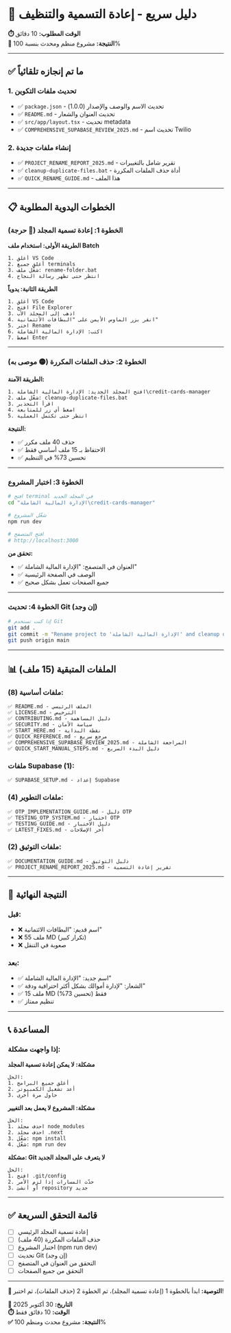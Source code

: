 # 🚀 دليل سريع - إعادة التسمية والتنظيف

**⏱️ الوقت المطلوب:** 10 دقائق  
**🎯 النتيجة:** مشروع منظم ومحدث بنسبة 100%

---

## ✅ ما تم إنجازه تلقائياً

### 1. تحديث ملفات التكوين
- ✅ `package.json` - تحديث الاسم والوصف والإصدار (1.0.0)
- ✅ `README.md` - تحديث العنوان والشعار
- ✅ `src/app/layout.tsx` - تحديث metadata
- ✅ `COMPREHENSIVE_SUPABASE_REVIEW_2025.md` - تحديث اسم Twilio

### 2. إنشاء ملفات جديدة
- ✅ `PROJECT_RENAME_REPORT_2025.md` - تقرير شامل بالتغييرات
- ✅ `cleanup-duplicate-files.bat` - أداة حذف الملفات المكررة
- ✅ `QUICK_RENAME_GUIDE.md` - هذا الملف

---

## 📋 الخطوات اليدوية المطلوبة

### الخطوة 1: إعادة تسمية المجلد (🔴 حرجة)

**الطريقة الأولى: استخدام ملف Batch**
```
1. أغلق VS Code
2. أغلق جميع terminals
3. شغّل ملف: rename-folder.bat
4. انتظر حتى تظهر رسالة النجاح
```

**الطريقة الثانية: يدوياً**
```
1. أغلق VS Code
2. افتح File Explorer
3. اذهب إلى المجلد الأب
4. انقر بزر الماوس الأيمن على "البطاقات الأئتمانية"
5. اختر Rename
6. اكتب: الإدارة المالية الشاملة
7. اضغط Enter
```

---

### الخطوة 2: حذف الملفات المكررة (🟡 موصى به)

**الطريقة الآمنة:**
```
1. افتح المجلد الجديد: الإدارة المالية الشاملة\credit-cards-manager
2. شغّل ملف: cleanup-duplicate-files.bat
3. اقرأ التحذير
4. اضغط أي زر للمتابعة
5. انتظر حتى تكتمل العملية
```

**النتيجة:**
- ✅ حذف 40 ملف مكرر
- ✅ الاحتفاظ بـ 15 ملف أساسي فقط
- ✅ تحسين 73% في التنظيم

---

### الخطوة 3: اختبار المشروع

```bash
# افتح terminal في المجلد الجديد
cd "الإدارة المالية الشاملة\credit-cards-manager"

# شغّل المشروع
npm run dev

# افتح المتصفح
# http://localhost:3000
```

**تحقق من:**
- ✅ العنوان في المتصفح: "الإدارة المالية الشاملة"
- ✅ الوصف في الصفحة الرئيسية
- ✅ جميع الصفحات تعمل بشكل صحيح

---

### الخطوة 4: تحديث Git (إن وجد)

```bash
# إذا كنت تستخدم Git
git add .
git commit -m "Rename project to 'الإدارة المالية الشاملة' and cleanup documentation"
git push origin main
```

---

## 📊 الملفات المتبقية (15 ملف)

### ملفات أساسية (8):
```
✅ README.md - الملف الرئيسي
✅ LICENSE.md - الترخيص
✅ CONTRIBUTING.md - دليل المساهمة
✅ SECURITY.md - سياسة الأمان
✅ START_HERE.md - نقطة البداية
✅ QUICK_REFERENCE.md - مرجع سريع
✅ COMPREHENSIVE_SUPABASE_REVIEW_2025.md - المراجعة الشاملة
✅ QUICK_START_MANUAL_STEPS.md - دليل البدء السريع
```

### ملفات Supabase (1):
```
✅ SUPABASE_SETUP.md - إعداد Supabase
```

### ملفات التطوير (4):
```
✅ OTP_IMPLEMENTATION_GUIDE.md - دليل OTP
✅ TESTING_OTP_SYSTEM.md - اختبار OTP
✅ TESTING_GUIDE.md - دليل الاختبار
✅ LATEST_FIXES.md - آخر الإصلاحات
```

### ملفات التوثيق (2):
```
✅ DOCUMENTATION_GUIDE.md - دليل التوثيق
✅ PROJECT_RENAME_REPORT_2025.md - تقرير إعادة التسمية
```

---

## 🎉 النتيجة النهائية

### قبل:
- ❌ اسم قديم: "البطاقات الائتمانية"
- ❌ 55 ملف MD (تكرار كبير)
- ❌ صعوبة في التنقل

### بعد:
- ✅ اسم جديد: "الإدارة المالية الشاملة"
- ✅ الشعار: "لإدارة أموالك بشكل أكثر احترافية ودقة"
- ✅ 15 ملف MD فقط (تحسين 73%)
- ✅ تنظيم ممتاز

---

## 📞 المساعدة

### إذا واجهت مشكلة:

**مشكلة: لا يمكن إعادة تسمية المجلد**
```
الحل:
1. أغلق جميع البرامج
2. أعد تشغيل الكمبيوتر
3. حاول مرة أخرى
```

**مشكلة: المشروع لا يعمل بعد التغيير**
```
الحل:
1. احذف مجلد node_modules
2. احذف مجلد .next
3. شغّل: npm install
4. شغّل: npm run dev
```

**مشكلة: Git لا يتعرف على المجلد الجديد**
```
الحل:
1. افتح .git/config
2. حدّث المسارات إذا لزم الأمر
3. أو أنشئ repository جديد
```

---

## ✅ قائمة التحقق السريعة

- [ ] إعادة تسمية المجلد الرئيسي
- [ ] حذف الملفات المكررة (40 ملف)
- [ ] اختبار المشروع (npm run dev)
- [ ] تحديث Git (إن وجد)
- [ ] التحقق من العنوان في المتصفح
- [ ] التحقق من جميع الصفحات

---

**🎯 التوصية:** ابدأ بالخطوة 1 (إعادة تسمية المجلد)، ثم الخطوة 2 (حذف الملفات)، ثم اختبر!

**📅 التاريخ:** 30 أكتوبر 2025  
**⏱️ الوقت:** 10 دقائق فقط  
**✅ النتيجة:** مشروع محدث ومنظم 100%


